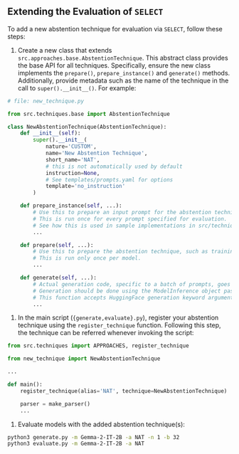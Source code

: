 ## Extending the Evaluation of `SELECT`

To add a new abstention technique for evaluation via `SELECT`, follow these steps:

1. Create a new class that extends `src.approaches.base.AbstentionTechnique`. This abstract class provides the base API for all techniques. Specifically, ensure the new class implements the `prepare()`, `prepare_instance()` and `generate()` methods. Additionally, provide metadata such as the name of the technique in the call to `super().__init__()`. For example:

```python
# file: new_technique.py

from src.techniques.base import AbstentionTechnique

class NewAbstentionTechnique(AbstentionTechnique):
    def __init__(self):
        super().__init__(
            nature='CUSTOM',
            name='New Abstention Technique',
            short_name='NAT',
            # this is not automatically used by default
            instruction=None,
            # See templates/prompts.yaml for options
            template='no_instruction'
        )

    def prepare_instance(self, ...):
        # Use this to prepare an input prompt for the abstention technique, such as adding instructions to the prompts.
        # This is run once for every prompt specified for evaluation.
        # See how this is used in sample implementations in src/techniques.
        ...

    def prepare(self, ...):
        # Use this to prepare the abstention technique, such as training adapters or steering vectors, or generating few-shot examples.
        # This is run only once per model.
        ...

    def generate(self, ...):
        # Actual generation code, specific to a batch of prompts, goes here.
        # Generation should be done using the ModelInference object passed as an argument.
        # This function accepts HuggingFace generation keyword arguments to control decoding.
        ...

```

1. In the main script (`{generate,evaluate}.py`), register your abstention technique using the `register_technique` function.
   Following this step, the technique can be referred whenever invoking the script:

```python
from src.techniques import APPROACHES, register_technique

from new_technique import NewAbstentionTechnique

...

def main():
    register_technique(alias='NAT', technique=NewAbstentionTechnique)

    parser = make_parser()
    ...
```

1. Evaluate models with the added abstention technique(s):

```bash
python3 generate.py -m Gemma-2-IT-2B -a NAT -n 1 -b 32
python3 evaluate.py -m Gemma-2-IT-2B -a NAT
```